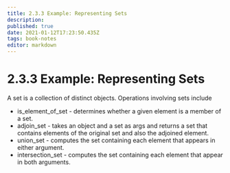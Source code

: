 ```yaml
---
title: 2.3.3 Example: Representing Sets
description: 
published: true
date: 2021-01-12T17:23:50.435Z
tags: book-notes
editor: markdown
---
```


# 2.3.3 Example: Representing Sets
A set is a collection of distinct objects. Operations involving sets include 
* is_element_of_set - determines whether a given element is a member of a set.
* adjoin_set - takes an object and a set as args and returns a set that contains elements of the original set and also the adjoined element.
* union_set - computes the set containing each element that appears in either argument.
* intersection_set - computes the set containing each element that appear in both arguments.